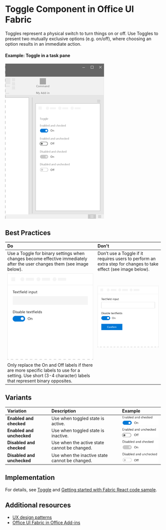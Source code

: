 # Toggle Component in Office UI Fabric

Toggles represent a physical switch to turn things on or off. Use Toggles to present two mutually exclusive options (e.g. on/off), where choosing an option results in an immediate action.
  
#### Example: Toggle in a task pane

![An image showing the Toggle](../../images/overview_withApp_toggle.png)

## Best Practices

|**Do**|**Don't**|
|:------------|:--------------|
|Use a Toggle for binary settings when changes become effective immediately after the user changes them (see image below).|Don’t use a Toggle if it requires users to perform an extra step for changes to take effect (see image below).|
|![Do Toggle example](../../images/toggleDo.png)|![Don't Toggle example](../../images/toggleDont.png)|
|Only replace the On and Off labels if there are more specific labels to use for a setting. Use short (3-4 character) labels that represent binary opposites.| |

## Variants

|**Variation**|**Description**|**Example**|
|:------------|:--------------|:----------|
|**Enabled and checked**|Use when toggled state is active.|![Enabled and checked image](../../images/toggleEnabledOn.png)|
|**Enabled and unchecked**|Use when toggled state is inactive.|![Enabled and unchecked image](../../images/toggleEnabledOff.png)|
|**Disabled and checked**|Use when the active state cannot be changed.|![Disabled and checked image](../../images/toggleDisabledOn.png)|
|**Disabled and unchecked**|Use when the inactive state cannot be changed.|![Disabled and unchecked image](../../images/toggleDisabledOff.png)|

## Implementation

For details, see [Toggle](https://dev.office.com/fabric#/components/toggle) and [Getting started with Fabric React code sample](https://github.com/OfficeDev/Word-Add-in-GettingStartedFabricReact).

## Additional resources

* [UX design patterns](https://github.com/OfficeDev/Office-Add-in-UX-Design-Patterns-Code)
* [Office UI Fabric in Office Add-ins](office-ui-fabric.md)

